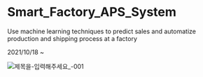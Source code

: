 # Smart_Factory_APS_System
Use machine learning techniques to predict sales and automatize production and shipping process at a factory

2021/10/18 ~ 




![제목을-입력해주세요_-001](https://user-images.githubusercontent.com/68021998/141260335-85a93129-857b-40fe-a40c-c207a4f7cfeb.png)
